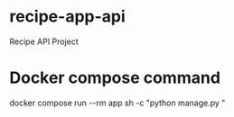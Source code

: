 # recipe-app-api
Recipe API Project

# Docker compose command
docker compose run --rm app sh -c "python manage.py <management command>"